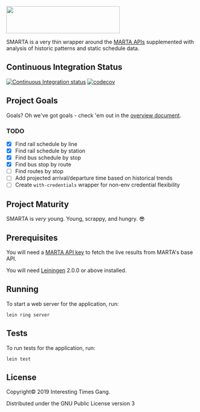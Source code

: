 <img src="https://user-images.githubusercontent.com/8289478/56633099-d6357d00-662a-11e9-9592-0c58dab8ca55.png" width="300" height="72" />

SMARTA is a very thin wrapper around the
[MARTA APIs](http://www.itsmarta.com/app-developer-resources.aspx) supplemented
with analysis of historic patterns and static schedule data.

## Continuous Integration Status

[![Continuous Integration status](https://secure.travis-ci.org/csmith-cb/smarta-api.png)](http://travis-ci.org/csmith-cb/smarta-api)
[![codecov](https://codecov.io/gh/csmith-cb/smarta-api/branch/master/graph/badge.svg)](https://codecov.io/gh/csmith-cb/smarta-api)



## Project Goals

Goals? Oh we've got goals - check 'em out in the
[overview document](doc/overview.md).

### TODO

- [x] Find rail schedule by line
- [x] Find rail schedule by station
- [x] Find bus schedule by stop
- [x] Find bus stop by route
- [ ] Find routes by stop
- [ ] Add projected arrival/departure time based on historical trends
- [ ] Create `with-credentials` wrapper for non-env credential flexibility

## Project Maturity

SMARTA is _very_ young. Young, scrappy, and hungry. 😎

## Prerequisites

You will need a [MARTA API key](https://www.itsmarta.com/developer-reg-rtt.aspx)
to fetch the live results from MARTA's base API.

You will need [Leiningen][] 2.0.0 or above installed.

[leiningen]: https://github.com/technomancy/leiningen

## Running

To start a web server for the application, run:

    lein ring server

## Tests

To run tests for the application, run:

    lein test

## License

Copyright© 2019 Interesting Times Gang.

Distributed under the GNU Public License version 3
